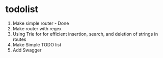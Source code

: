 # todolist

1. Make simple router - Done
2. Make router with regex
3. Using Trie for for efficient insertion, search, and deletion of strings in routes
4. Make Simple TODO list
5. Add Swagger